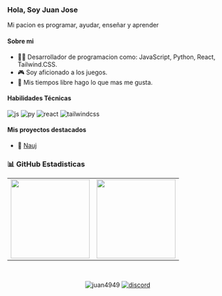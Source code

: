 ### Hola, Soy Juan Jose

Mi pacion es programar, ayudar, enseñar y aprender

#### Sobre mi
- 🧑‍💻 Desarrollador de programacion como: JavaScript, Python, React, Tailwind.CSS.
- 🎮 Soy aficionado a los juegos.
- 🧬 Mis tiempos libre hago lo que mas me gusta.

#### Habilidades Técnicas
<a><img src="https://img.shields.io/badge/JavaScript-F7DF1E.svg?style=for-the-badge&logo=JavaScript&logoColor=black" alt="js" /></a>
<a><img src="https://img.shields.io/badge/Python-3776AB.svg?style=for-the-badge&logo=Python&logoColor=white" alt="py" /></a>
<a><img src="https://img.shields.io/badge/react-%2320232a.svg?style=for-the-badge&logo=react&logoColor=%2361DAFB" alt="react" /></a>
<a><img src="https://img.shields.io/badge/tailwindcss-%2338B2AC.svg?style=for-the-badge&logo=tailwind-css&logoColor=white" alt="tailwindcss" /></a>

#### Mis proyectos destacados
- 🤖 [Nauj](https://discord.com/oauth2/authorize?client_id=1296979193547984897)

### 📊 GitHub Estadisticas
<table>
  <tr>
	<td align="center" style="padding=0;width=50%;">
	  <img align="center" style="padding=0;" src="https://github-readme-stats.vercel.app/api/?username=juan4949&show_icons=true&title_color=60a5fa&text_color=f8fafc&theme=react&hide_border=true&count_private=true&bg_color=0f172a" height="180" />
	</td>
	<td align="center" style="padding=0;width=50%;">
	  <img align="center" style="padding=0;" src="https://github-readme-stats.vercel.app/api/top-langs/?username=juan4949&title_color=60a5fa&text_color=f8fafc&theme=react&hide_border=true&count_private=true&layout=compact&bg_color=0f172a" height="180" />
	</td>
  </tr>
</table>

<br />
<p align="center">
  <img src="https://komarev.com/ghpvc/?username=juan4949&label=Profile%20views&color=0e75b6&style=flat" alt="juan4949" />
  <a href="https://discord.com/invite/N2aDvHCYNQ"><img src="https://img.shields.io/badge/Discord-5865F2.svg?style=for-the-badge&logo=Discord&logoColor=white" alt="discord" /></a>
</p>
